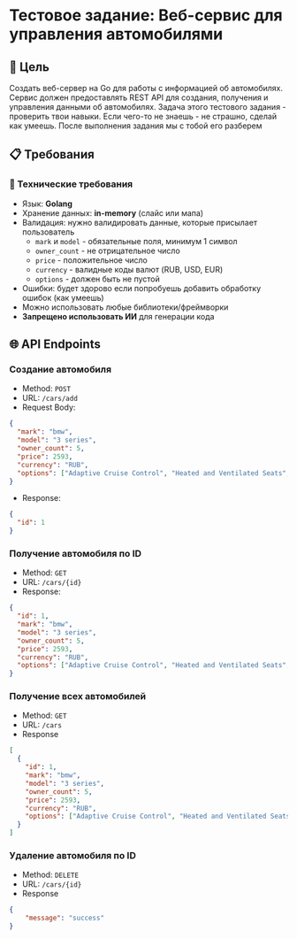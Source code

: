 # Тестовое задание: Веб-сервис для управления автомобилями

## 🎯 Цель
Создать веб-сервер на Go для работы с информацией об автомобилях. Сервис должен предоставлять REST API для создания, получения и управления данными об автомобилях.
Задача этого тестового задания - проверить твои навыки. Если чего-то не знаешь - не страшно, сделай как умеешь.
После выполнения задания мы с тобой его разберем

## 📋 Требования

### 🔧 Технические требования
- Язык: **Golang**
- Хранение данных: **in-memory** (слайс или мапа)
- Валидация: нужно валидировать данные, которые присылает пользователь
  - `mark` и `model` - обязательные поля, минимум 1 символ
  - `owner_count` - не отрицательное число
  - `price` - положительное число
  - `currency` - валидные коды валют (RUB, USD, EUR)
  - `options` - должен быть не пустой
- Ошибки: будет здорово если попробуешь добавить обработку ошибок (как умеешь)
- Можно использовать любые библиотеки/фреймворки
- **Запрещено использовать ИИ** для генерации кода

## 🌐 API Endpoints

### Создание автомобиля
- Method: `POST`
- URL: `/cars/add`
- Request Body:
```json
{
  "mark": "bmw",
  "model": "3 series",
  "owner_count": 5,
  "price": 2593,
  "currency": "RUB",
  "options": ["Adaptive Cruise Control", "Heated and Ventilated Seats", "Heads-Up Display"]
}
```
- Response:
```json
{
  "id": 1
}
```

### Получение автомобиля по ID
- Method: `GET`
- URL: `/cars/{id}`
- Response:
```json
{
  "id": 1,
  "mark": "bmw",
  "model": "3 series",
  "owner_count": 5,
  "price": 2593,
  "currency": "RUB",
  "options": ["Adaptive Cruise Control", "Heated and Ventilated Seats", "Heads-Up Display"]
}
```

### Получение всех автомобилей
- Method: `GET`
- URL: `/cars`
- Response
```json
[
  {
    "id": 1,
    "mark": "bmw",
    "model": "3 series",
    "owner_count": 5,
    "price": 2593,
    "currency": "RUB",
    "options": ["Adaptive Cruise Control", "Heated and Ventilated Seats", "Heads-Up Display"]
  }
]
```

### Удаление автомобиля по ID
- Method: `DELETE`
- URL: `/cars/{id}`
- Response
```json
{
    "message": "success"
}
```